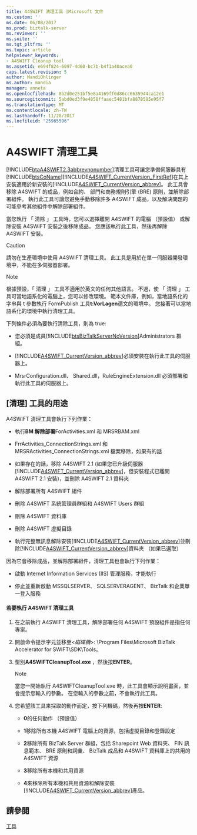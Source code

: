 ```yaml
---
title: A4SWIFT 清理工具 |Microsoft 文件
ms.custom: ''
ms.date: 06/08/2017
ms.prod: biztalk-server
ms.reviewer: ''
ms.suite: ''
ms.tgt_pltfrm: ''
ms.topic: article
helpviewer_keywords:
- A4SWIFT Cleanup tool
ms.assetid: e694f824-6097-4d60-bc7b-b4f1a40acea0
caps.latest.revision: 5
author: MandiOhlinger
ms.author: mandia
manager: anneta
ms.openlocfilehash: 8b2d0e251bf5e8a4169ff0d86cc6635944ca12e1
ms.sourcegitcommit: 5abd0ed3f9e4858ffaaec5481bfa8878595e95f7
ms.translationtype: MT
ms.contentlocale: zh-TW
ms.lasthandoff: 11/28/2017
ms.locfileid: "25965596"
---
```

# <a name="a4swift-cleanup-tool"></a>A4SWIFT 清理工具
[!INCLUDE[btaA4SWIFT2.3abbrevnonumber](../../includes/btaa4swift2-3abbrevnonumber-md.md)]清理工具可讓您準備伺服器具有[!INCLUDE[btsCoName](../../includes/btsconame-md.md)][!INCLUDE[A4SWIFT_CurrentVersion_FirstRef](../../includes/a4swift-currentversion-firstref-md.md)]在其上安裝適用於新安裝的[!INCLUDE[A4SWIFT_CurrentVersion_abbrev](../../includes/a4swift-currentversion-abbrev-md.md)]。 此工具會移除 A4SWIFT 的成品，例如合約、 部門和商務規則引擎 (BRE) 原則，並解除部署組件。 執行此工具可讓您避免手動移除許多 A4SWIFT 成品，以及解決問題的可能參考其他組件中解除部署組件。  
  
 當您執行 「 清除 」 工具時，您可以選擇離開 A4SWIFT 的電腦 （預設值） 或解除安裝 A4SWIFT 安裝之後移除成品。 您應該執行此工具，然後再解除 A4SWIFT 安裝。  
  
> [!CAUTION]
>  請勿在生產環境中使用 A4SWIFT 清理工具。 此工具是用於在單一伺服器開發環境中，不能在多伺服器部署。  
  
> [!NOTE]
>  根據預設，「 清理 」 工具不適用於英文的任何其他語言。 不過，使 「 清理 」 工具可當地語系化的電腦上，您可以修改環境。 範本文件庫，例如，當地語系化的字串與 t 參數執行 FormPublish 工具**t:VorLagen**德文的環境中。 您接著可以當地語系化的環境中執行清理工具。  
  
 下列條件必須為要執行清除工具，則為 true:  
  
-   您必須是成員[!INCLUDE[btsBizTalkServerNoVersion](../../includes/btsbiztalkservernoversion-md.md)]Administrators 群組。  
  
-   [!INCLUDE[A4SWIFT_CurrentVersion_abbrev](../../includes/a4swift-currentversion-abbrev-md.md)]必須安裝在執行此工具的伺服器上。  
  
-   MrsrConfiguration.dll、 Shared.dll，RuleEngineExtension.dll 必須部署和執行此工具的伺服器上。  
  
## <a name="what-the-cleanup-tool-does"></a>[清理] 工具的用途  
 A4SWIFT 清理工具會執行下列作業：  
  
-   執行**BM 解除部署**ForActivities.xml 和 MRSRBAM.xml  
  
-   FrrActivities_ConnectionStrings.xml 和 MRSRActivities_ConnectionStrings.xml 檔案移除，如果有的話  
  
-   如果存在的話，移除 A4SWIFT 2.1 (如果您已升級伺服器[!INCLUDE[A4SWIFT_CurrentVersion_abbrev](../../includes/a4swift-currentversion-abbrev-md.md)]，但安裝程式已離開 A4SWIFT 2.1 安裝)，並刪除 A4SWIFT 2.1 資料夾  
  
-   解除部署所有 A4SWIFT 組件  
  
-   刪除 A4SWIFT 系統管理員群組和 A4SWIFT Users 群組  
  
-   刪除 A4SWIFT 資料庫  
  
-   刪除 A4SWIFT 虛擬目錄  
  
-   執行完整無訊息解除安裝[!INCLUDE[A4SWIFT_CurrentVersion_abbrev](../../includes/a4swift-currentversion-abbrev-md.md)]並刪除[!INCLUDE[A4SWIFT_CurrentVersion_abbrev](../../includes/a4swift-currentversion-abbrev-md.md)]資料夾 （如果已選取）  
  
 因為它會移除成品，並解除部署組件，清理工具也會執行下列作業：  
  
-   啟動 Internet Information Services (IIS) 管理服務，才能執行  
  
-   停止並重新啟動 MSSQLSERVER、 SQLSERVERAGENT、 BizTalk 和企業單一登入服務  
  
#### <a name="to-run-the-a4swift-cleanup-tool"></a>若要執行 A4SWIFT 清理工具  
  
1.  在之前執行 A4SWIFT 清理工具，解除部署任何 A4SWIFT 預設組件是指任何專案。  
  
2.  開啟命令提示字元並移至\<*磁碟機*\>: \Program Files\Microsoft BizTalk Accelerator for SWIFT\SDK\Tools。  
  
3.  型別**A4SWIFTCleanupTool.exe** ，然後按**ENTER**。  
  
    > [!NOTE]
    >  當您一開始執行 A4SWIFTCleanupTool.exe 時，此工具會顯示說明畫面，並會提示您輸入的參數。 在您輸入的參數之前，不會執行此工具。  
  
4.  您希望該工具来採取的動作而定，按下列機碼，然後再按**ENTER**:  
  
    -   **0**的任何動作 （預設值）  
  
    -   **1**移除所有本機 A4SWIFT 電腦上的資源，包括虛擬目錄和登錄設定  
  
    -   **2**移除所有 BizTalk Server 群組，包括 Sharepoint Web 資料夾、 FIN 訊息範本、 BRE 原則和詞彙、 BizTalk 成品和 A4SWIFT 資料庫上的共用的 A4SWIFT 資源  
  
    -   **3**移除所有本機和共用資源  
  
    -   **4**來移除所有本機和共用資源和解除安裝[!INCLUDE[A4SWIFT_CurrentVersion_abbrev](../../includes/a4swift-currentversion-abbrev-md.md)]產品。  
  
## <a name="see-also"></a>請參閱  
 [工具](../../adapters-and-accelerators/accelerator-swift/tools.md)